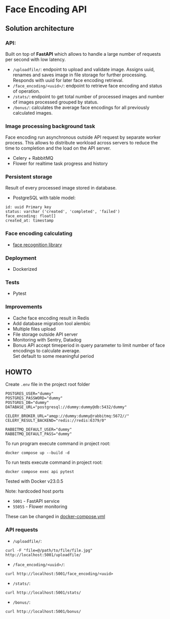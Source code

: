 # Face Encoding API

## Solution architecture
### API:
Built on top of **FastAPI** which allows to handle a large number of requests per second with low latency.
- `/uploadfile/`: endpoint to upload and validate image. 
Assigns uuid, renames and saves image in file storage for further processing. 
Responds with uuid for later face encoding retrieval.
- `/face_encoding/<uuid>/`: endpoint to retrieve face encoding and status of operation.
- `/stats/`: endpoint to get total number of processed images and number of images processed grouped by status. 
- `/bonus/`: calculates the average face encodings for all previously calculated images.  

### Image processing background task
Face encoding run asynchronous outside API request by separate worker process. 
This allows to distribute workload across servers to reduce the time to completion and the load on the API server.
- Celery + RabbitMQ
- Flower for realtime task progress and history

### Persistent storage
Result of every processed image stored in database.
- PostgreSQL with table model:
````text
id: uuid Primary key
status: varchar ('created', 'completed', 'failed')
face_encoding: float[]
created_at: timestamp
````

### Face encoding calculating
- [face recognition library](https://github.com/ageitgey/face_recognition)

### Deployment
- Dockerized

### Tests
- Pytest

### Improvements
- Cache face encoding result in Redis
- Add database migration tool alembic
- Multiple files upload
- File storage outside API server 
- Monitoring with Sentry, Datadog
- Bonus API accept timeperiod in query parameter to limit number of face encodings to calculate average.  
Set default to some meaningful period



## HOWTO
Create `.env` file in the project root folder
```commandline
POSTGRES_USER="dummy"
POSTGRES_PASSWORD="dummy"
POSTGRES_DB="dummy"
DATABASE_URL="postgresql://dummy:dummy@db:5432/dummy"

CELERY_BROKER_URL="amqp://dummy:dummy@rabbitmq:5672//"
CELERY_RESULT_BACKEND="redis://redis:6379/0"

RABBITMQ_DEFAULT_USER="dummy"
RABBITMQ_DEFAULT_PASS="dummy"
```
To run program execute command in project root:  
```
docker compose up --build -d
```  
To run tests execute command in project root:  
```
docker compose exec api pytest
```  
Tested with Docker v23.0.5  

Note: hardcoded host ports
- `5001` - FastAPI service
- `55055` - Flower monitoring  

These can be changed in [docker-compose.yml](https://github.com/masb3/face_encoding_api/blob/main/docker-compose.yml)

### API requests
- `/uploadfile/`: 
```
curl -F "file=@/path/to/file/file.jpg" http://localhost:5001/uploadfile/
```
- `/face_encoding/<uuid>/`: 
```
curl http://localhost:5001/face_encoding/<uuid>
```
- `/stats/`: 
```
curl http://localhost:5001/stats/
```  
- `/bonus/`: 
```
curl http://localhost:5001/bonus/
```  
